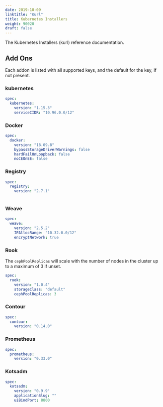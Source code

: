 ```yaml
---
date: 2019-10-09
linktitle: "Kurl"
title: Kubernetes Installers
weight: 90020
draft: false
---
```


The Kubernetes Installers (kurl) reference documentation.

## Add Ons

Each addon is listed with all supported keys, and the default for the key, if not present.

### kubernetes

```yaml
spec:
  kubernetes:
    version: "1.15.3"
    serviceCIDR: "10.96.0.0/12"
```

### Docker

```yaml
spec:
  docker:
    version: "18.09.8"
    bypassStorageDriverWarnings: false
    hardFailOnLoopback: false
    noCEOnEE: false
```

### Registry

```yaml
spec:
  registry:
    version: "2.7.1"
     
```

### Weave

```yaml
spec:
  weave:
    version: "2.5.2"
    IPAllocRange: "10.32.0.0/12"
    encryptNetwork: true
```

### Rook

The `cephPoolReplicas` will scale with the number of nodes in the cluster up to a maximum of 3 if unset.

```yaml
spec:
  rook:
    version: "1.0.4"
    storageClass: "default"
    cephPoolReplicas: 3
```

### Contour

```yaml
spec:
  contour:
    version: "0.14.0"
```

### Prometheus

```yaml
spec:
  prometheus:
    version: "0.33.0"
```

### Kotsadm

```yaml
spec:
  kotsadm:
    version: "0.9.9"
    applicationSlug: ""
    uiBindPort: 8800
```


